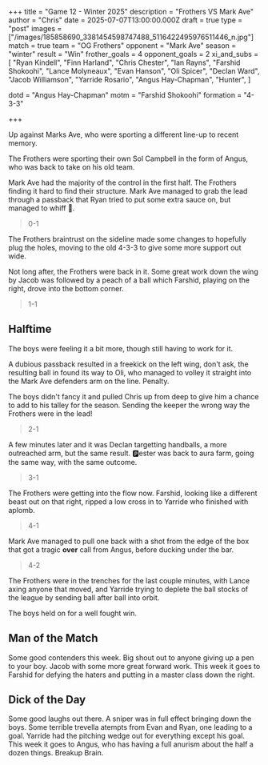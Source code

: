 +++
title = "Game 12 - Winter 2025"
description = "Frothers VS Mark Ave"
author = "Chris"
date = 2025-07-07T13:00:00.000Z
draft = true
type = "post"
images = ["/images/185858690_3381454598747488_5116422495976511446_n.jpg"]
match = true
team = "OG Frothers"
opponent = "Mark Ave"
season = "winter"
result = "Win"
frother_goals = 4
opponent_goals = 2
xi_and_subs = [
  "Ryan Kindell",
  "Finn Harland",
  "Chris Chester",
  "Ian Rayns",
  "Farshid Shokoohi",
  "Lance Molyneaux",
  "Evan Hanson",
  "Oli Spicer",
  "Declan Ward",
  "Jacob Williamson",
  "Yarride Rosario",
  "Angus Hay-Chapman",
  "Hunter",
]

dotd = "Angus Hay-Chapman"
motm = "Farshid Shokoohi"
formation = "4-3-3"

+++
 

Up against Marks Ave, who were sporting a different line-up to recent memory.

The Frothers were sporting their own Sol Campbell in the form of Angus, who was back to take on his old team.

Mark Ave had the majority of the control in the first half. The Frothers finding it hard to find their structure. Mark Ave managed to grab the lead through a passback that Ryan tried to put some extra sauce on, but managed to whiff 🙈.

> 0-1

The Frothers braintrust on the sideline made some changes to hopefully plug the holes, moving to the old 4-3-3 to give some more support out wide.

Not long after, the Frothers were back in it. Some great work down the wing by Jacob was followed by a peach of a ball which Farshid, playing on the right, drove into the bottom corner.

> 1-1

## Halftime
The boys were feeling it a bit more, though still having to work for it.

A dubious passback resulted in a freekick on the left wing, don't ask, the resulting ball in found its way to Oli, who managed to volley it straight into the Mark Ave defenders arm on the line. Penalty.

The boys didn't fancy it and pulled Chris up from deep to give him a chance to add to his talley for the season. Sending the keeper the wrong way the Frothers were in the lead!

> 2-1

A few minutes later and it was Declan targetting handballs, a more outreached arm, but the same result. 🅿️ester was back to aura farm, going the same way, with the same outcome.

> 3-1

The Frothers were getting into the flow now. Farshid, looking like a different beast out on that right, ripped a low cross in to Yarride who finished with aplomb. 

> 4-1

Mark Ave managed to pull one back with a shot from the edge of the box that got a tragic **over** call from Angus, before ducking under the bar.

> 4-2

The Frothers were in the trenches for the last couple minutes, with Lance axing anyone that moved, and Yarride trying to deplete the ball stocks of the league by sending ball after ball into orbit.

The boys held on for a well fought win.

## Man of the Match
Some good contenders this week. Big shout out to anyone giving up a pen to your boy. Jacob with some more great forward work. This week it goes to Farshid for defying the haters and putting in a master class down the right.

## Dick of the Day
Some good laughs out there. A sniper was in full effect bringing down the boys. Some terrible trevella atempts from Evan and Ryan, one leading to a goal. Yarride had the pitching wedge out for everything except his goal. This week it goes to Angus, who has having a full anurism about the half a dozen things. Breakup Brain.


